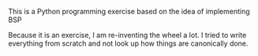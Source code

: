 This is a Python programming exercise based on the idea of implementing BSP

Because it is an exercise, I am re-inventing the wheel a lot. I tried to write everything from scratch and not look up how things are canonically done.
